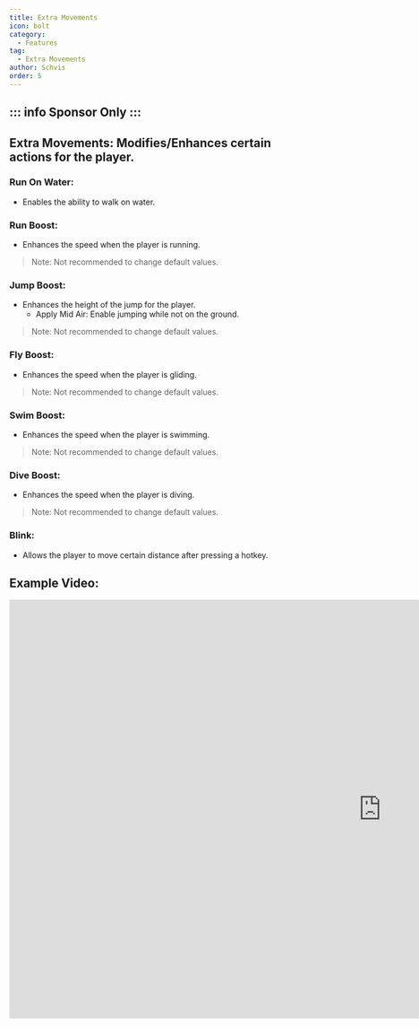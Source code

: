 ```yaml
---
title: Extra Movements
icon: bolt
category:
  - Features
tag:
  - Extra Movements
author: Schvis
order: 5
---
```

::: info Sponsor Only
:::
---
## Extra Movements: Modifies/Enhances certain actions for the player.
### Run On Water:
- Enables the ability to walk on water.
### Run Boost:
- Enhances the speed when the player is running.
> Note: Not recommended to change default values.
### Jump Boost:
- Enhances the height of the jump for the player.
    - Apply Mid Air: Enable jumping while not on the ground.
> Note: Not recommended to change default values.
### Fly Boost:
- Enhances the speed when the player is gliding.
> Note: Not recommended to change default values.
### Swim Boost: 
- Enhances the speed when the player is swimming.
> Note: Not recommended to change default values.
### Dive Boost:
- Enhances the speed when the player is diving.
> Note: Not recommended to change default values.
### Blink:
- Allows the player to move certain distance after pressing a hotkey.

## Example Video:

<div class="iframe-container"><iframe width="1328" height="747" src="https://www.youtube.com/embed/wMd9icqhFQg?list=PL5eI1Tb64p56g27qfYk7VuFTz4FK6YrKa" title="Korepi - Extra Movement (Sponsor)" frameborder="0" allow="accelerometer; autoplay; clipboard-write; encrypted-media; gyroscope; picture-in-picture; web-share" referrerpolicy="strict-origin-when-cross-origin" allowfullscreen></iframe></div>
